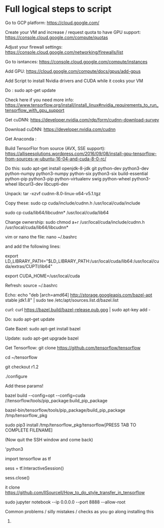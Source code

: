 Full logical steps to script
===========================


Go to GCP platform:  https://cloud.google.com/

Create your VM and increase / request quota to have GPU support: https://console.cloud.google.com/compute/quotas

Adjust your firewall settings: https://console.cloud.google.com/networking/firewalls/list

Go to isntances: https://console.cloud.google.com/compute/instances

Add GPU: https://cloud.google.com/compute/docs/gpus/add-gpus

Add Script to install Nvidia drivers and CUDA while it cooks your VM

Do : sudo apt-get update

Check here if you need more info:  https://www.tensorflow.org/install/install_linux#nvidia_requirements_to_run_tensorflow_with_gpu_support

Get cuDNN:  https://developer.nvidia.com/rdp/form/cudnn-download-survey

Download cuDNN: https://developer.nvidia.com/cudnn

Get Anaconda : 

Build TensorFlor from source (AVX, SSE support): https://alliseesolutions.wordpress.com/2016/09/08/install-gpu-tensorflow-from-sources-w-ubuntu-16-04-and-cuda-8-0-rc/

Do this:  sudo apt-get install openjdk-8-jdk git python-dev python3-dev python-numpy python3-numpy python-six python3-six build-essential python-pip python3-pip python-virtualenv swig python-wheel python3-wheel libcurl3-dev libcupti-dev

Unpack: tar -xzvf cudnn-8.0-linux-x64-v5.1.tgz

Copy these: sudo cp cuda/include/cudnn.h /usr/local/cuda/include

sudo cp cuda/lib64/libcudnn* /usr/local/cuda/lib64

Change ownership: sudo chmod a+r /usr/local/cuda/include/cudnn.h /usr/local/cuda/lib64/libcudnn*

vim or nano the file:  nano ~/.bashrc

and add the following lines: 

export LD_LIBRARY_PATH="$LD_LIBRARY_PATH:/usr/local/cuda/lib64:/usr/local/cuda/extras/CUPTI/lib64"

export CUDA_HOME=/usr/local/cuda

Refresh:  source ~/.bashrc

Echo:  echo "deb [arch=amd64] http://storage.googleapis.com/bazel-apt stable jdk1.8" | sudo tee /etc/apt/sources.list.d/bazel.list

curl:  curl https://bazel.build/bazel-release.pub.gpg | sudo apt-key add -

Do:  sudo apt-get update

Gate Bazel:  sudo apt-get install bazel

Update:  sudo apt-get upgrade bazel

Get Tensorflow:  git clone https://github.com/tensorflow/tensorflow

 cd ~/tensorflow

git checkout r1.2

 ./configure

Add these params!

bazel build --config=opt --config=cuda //tensorflow/tools/pip_package:build_pip_package

bazel-bin/tensorflow/tools/pip_package/build_pip_package /tmp/tensorflow_pkg

 sudo pip3 install /tmp/tensorflow_pkg/tensorflow[PRESS TAB TO COMPLETE FILENAME]

(Now quit the SSH window and come back)

'python3

import tensorflow as tf

sess = tf.InteractiveSession()

sess.close()


it clone https://github.com/llSourcell/How_to_do_style_transfer_in_tensorflow

sudo jupyter notebook --ip 0.0.0.0 --port 8888 --allow-root

Common problems / silly mistakes / checks as you go along installing this

1. 


